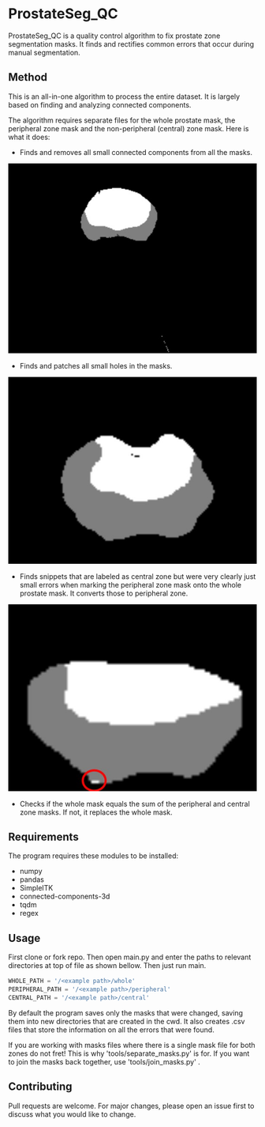 # ProstateSeg_QC


ProstateSeg_QC is a quality control algorithm to fix prostate zone segmentation masks. It finds and rectifies common errors that occur during manual segmentation.

## Method

This is an all-in-one algorithm to process the entire dataset. It is largely based on finding and analyzing connected components.

The algorithm requires separate files for the whole prostate mask, the peripheral zone mask and the non-peripheral (central) zone mask. Here is what it does:
- Finds and removes all small connected components from all the masks.

![Example 1](examples/filter.jpg)


- Finds and patches all small holes in the masks.

![Example 2](examples/hole_in_center.jpg)


- Finds snippets that are labeled as central zone but were very clearly just small errors when marking the peripheral zone mask onto the whole prostate mask. It converts those to peripheral zone.

![Example 3](examples/snippet_red.jpg)


- Checks if the whole mask equals the sum of the peripheral and central zone masks. If not, it replaces the whole mask.


## Requirements

The program requires these modules to be installed:

- numpy
- pandas
- SimpleITK
- connected-components-3d
- tqdm
- regex


## Usage

First clone or fork repo. Then open main.py and enter the paths to relevant directories at top of file as shown bellow. Then just run main.

```python
WHOLE_PATH = '/<example path>/whole'
PERIPHERAL_PATH = '/<example path>/peripheral'
CENTRAL_PATH = '/<example path>/central'
```
By default the program saves only the masks that were changed, saving them into new directories that are created in the cwd. It also creates .csv files that store the information on all the errors that were found.

If you are working with masks files where there is a single mask file for both zones do not fret! This is why 'tools/separate_masks.py' is for. If you want to join the masks back together, use 'tools/join_masks.py' .

## Contributing
Pull requests are welcome. For major changes, please open an issue first to discuss what you would like to change.
